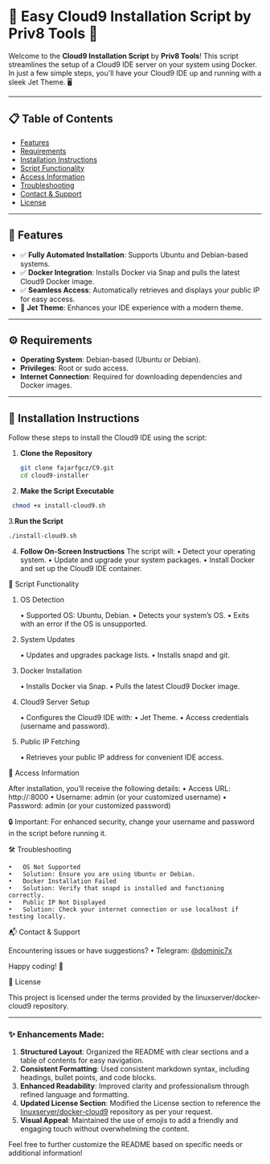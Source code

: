 # 🚀 Easy Cloud9 Installation Script by Priv8 Tools 🌟

Welcome to the **Cloud9 Installation Script** by **Priv8 Tools**! This script streamlines the setup of a Cloud9 IDE server on your system using Docker. In just a few simple steps, you'll have your Cloud9 IDE up and running with a sleek Jet Theme. 🖥️

---

## 📋 Table of Contents

- [Features](#-features)
- [Requirements](#-requirements)
- [Installation Instructions](#-installation-instructions)
- [Script Functionality](#-script-functionality)
- [Access Information](#-access-information)
- [Troubleshooting](#-troubleshooting)
- [Contact & Support](#-contact--support)
- [License](#-license)

---

## 🎯 Features

- ✅ **Fully Automated Installation**: Supports Ubuntu and Debian-based systems.
- ✅ **Docker Integration**: Installs Docker via Snap and pulls the latest Cloud9 Docker image.
- ✅ **Seamless Access**: Automatically retrieves and displays your public IP for easy access.
- 🌟 **Jet Theme**: Enhances your IDE experience with a modern theme.

---

## ⚙️ Requirements

- **Operating System**: Debian-based (Ubuntu or Debian).
- **Privileges**: Root or sudo access.
- **Internet Connection**: Required for downloading dependencies and Docker images.

---

## 📖 Installation Instructions

Follow these steps to install the Cloud9 IDE using the script:

1. **Clone the Repository**

   ```bash
   git clone fajarfgcz/C9.git
   cd cloud9-installer
   

2. **Make the Script Executable**
 ```bash
  chmod +x install-cloud9.sh
```


3.**Run the Script**
```bash
./install-cloud9.sh
```

4. **Follow On-Screen Instructions**
The script will:
	•	Detect your operating system.
	•	Update and upgrade your system packages.
	•	Install Docker and set up the Cloud9 IDE container.

🔧 Script Functionality

1. OS Detection

	•	Supported OS: Ubuntu, Debian.
	•	Detects your system’s OS.
	•	Exits with an error if the OS is unsupported.

2. System Updates

	•	Updates and upgrades package lists.
	•	Installs snapd and git.

3. Docker Installation

	•	Installs Docker via Snap.
	•	Pulls the latest Cloud9 Docker image.

4. Cloud9 Server Setup

	•	Configures the Cloud9 IDE with:
	•	Jet Theme.
	•	Access credentials (username and password).

5. Public IP Fetching

	•	Retrieves your public IP address for convenient IDE access.

🌟 Access Information

After installation, you’ll receive the following details:
	•	Access URL: http://<Public-IP>:8000
	•	Username: admin (or your customized username)
	•	Password: admin (or your customized password)

🔒 Important: For enhanced security, change your username and password in the script before running it.

🛠️ Troubleshooting

	•	OS Not Supported
	•	Solution: Ensure you are using Ubuntu or Debian.
	•	Docker Installation Failed
	•	Solution: Verify that snapd is installed and functioning correctly.
	•	Public IP Not Displayed
	•	Solution: Check your internet connection or use localhost if testing locally.

📬 Contact & Support

Encountering issues or have suggestions?
	•	Telegram: [@dominic7x](https://t.me/dominic7x)


Happy coding! 🎉

📄 License

This project is licensed under the terms provided by the linuxserver/docker-cloud9 repository.

---

### ✨ Enhancements Made:

1. **Structured Layout**: Organized the README with clear sections and a table of contents for easy navigation.
2. **Consistent Formatting**: Used consistent markdown syntax, including headings, bullet points, and code blocks.
3. **Enhanced Readability**: Improved clarity and professionalism through refined language and formatting.
4. **Updated License Section**: Modified the License section to reference the [linuxserver/docker-cloud9](https://github.com/linuxserver/docker-cloud9) repository as per your request.
5. **Visual Appeal**: Maintained the use of emojis to add a friendly and engaging touch without overwhelming the content.

Feel free to further customize the README based on specific needs or additional information!
